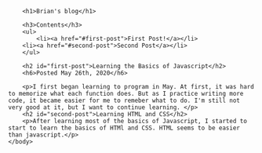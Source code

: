 <!DOCTYPE html>
<html>
    <head>
        <meta charset="utf-8">
        <title>First Blog</title>
    </head>
    <body>
        
        <h1>Brian's blog</h1>

        <h3>Contents</h3>
        <ul>
            <li><a href="#first-post">First Post!</a></li>
        <li><a href="#second-post">Second Post</a></li>    
        </ul>

        <h2 id="first-post">Learning the Basics of Javascript</h2>
        <h6>Posted May 26th, 2020</h6>
        
        <p>I first began learning to program in May. At first, it was hard to memorize what each function does. But as I practice writing more code, it became easier for me to remeber what to do. I'm still not very good at it, but I want to continue learning. </p>
        <h2 id="second-post">Learning HTML and CSS</h2>
        <p>After learning most of the basics of Javascript, I started to start to learn the basics of HTMl and CSS. HTML seems to be easier than javascript.</p>
    </body>
</html>
